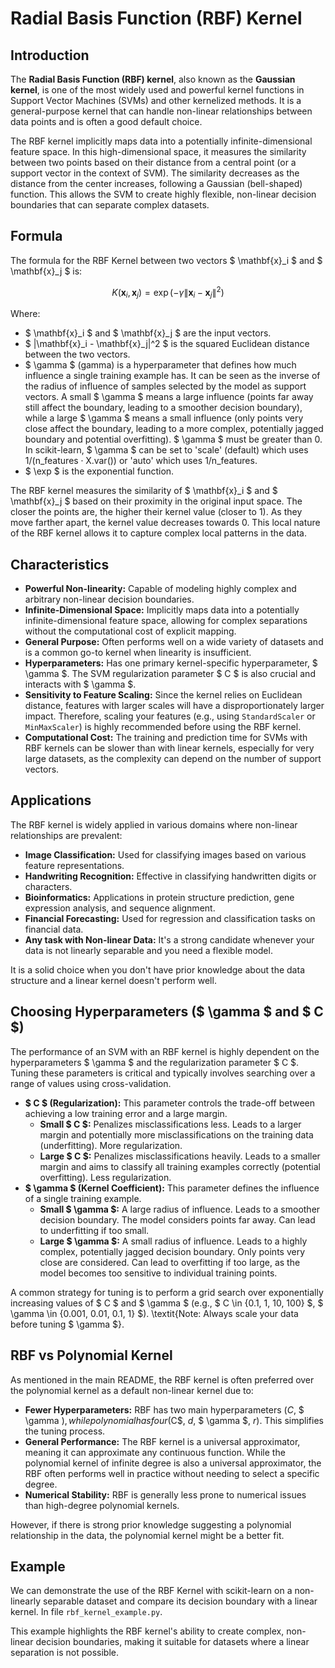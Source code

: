 # Radial Basis Function (RBF) Kernel

## Introduction
The **Radial Basis Function (RBF) kernel**, also known as the **Gaussian kernel**, is one of the most widely used and powerful kernel functions in Support Vector Machines (SVMs) and other kernelized methods. It is a general-purpose kernel that can handle non-linear relationships between data points and is often a good default choice.

The RBF kernel implicitly maps data into a potentially infinite-dimensional feature space. In this high-dimensional space, it measures the similarity between two points based on their distance from a central point (or a support vector in the context of SVM). The similarity decreases as the distance from the center increases, following a Gaussian (bell-shaped) function. This allows the SVM to create highly flexible, non-linear decision boundaries that can separate complex datasets.

## Formula
The formula for the RBF Kernel between two vectors $ \mathbf{x}_i $ and $ \mathbf{x}_j $ is:

$$ K(\mathbf{x}_i, \mathbf{x}_j) = \exp(-\gamma \|\mathbf{x}_i - \mathbf{x}_j\|^2) $$

Where:
- $ \mathbf{x}_i $ and $ \mathbf{x}_j $ are the input vectors.
- $ \|\mathbf{x}_i - \mathbf{x}_j\|^2 $ is the squared Euclidean distance between the two vectors.
- $ \gamma $ (gamma) is a hyperparameter that defines how much influence a single training example has. It can be seen as the inverse of the radius of influence of samples selected by the model as support vectors. A small $ \gamma $ means a large influence (points far away still affect the boundary, leading to a smoother decision boundary), while a large $ \gamma $ means a small influence (only points very close affect the boundary, leading to a more complex, potentially jagged boundary and potential overfitting). $ \gamma $ must be greater than 0. In scikit-learn, $ \gamma $ can be set to 'scale' (default) which uses $1 / (\text{n_features} \cdot \text{X.var()})$ or 'auto' which uses $1 / \text{n_features}$.
- $ \exp $ is the exponential function.

The RBF kernel measures the similarity of $ \mathbf{x}_i $ and $ \mathbf{x}_j $ based on their proximity in the original input space. The closer the points are, the higher their kernel value (closer to 1). As they move farther apart, the kernel value decreases towards 0. This local nature of the RBF kernel allows it to capture complex local patterns in the data.

## Characteristics
- **Powerful Non-linearity:** Capable of modeling highly complex and arbitrary non-linear decision boundaries.
- **Infinite-Dimensional Space:** Implicitly maps data into a potentially infinite-dimensional feature space, allowing for complex separations without the computational cost of explicit mapping.
- **General Purpose:** Often performs well on a wide variety of datasets and is a common go-to kernel when linearity is insufficient.
- **Hyperparameters:** Has one primary kernel-specific hyperparameter, $ \gamma $. The SVM regularization parameter $ C $ is also crucial and interacts with $ \gamma $.
- **Sensitivity to Feature Scaling:** Since the kernel relies on Euclidean distance, features with larger scales will have a disproportionately larger impact. Therefore, scaling your features (e.g., using `StandardScaler` or `MinMaxScaler`) is highly recommended before using the RBF kernel.
- **Computational Cost:** The training and prediction time for SVMs with RBF kernels can be slower than with linear kernels, especially for very large datasets, as the complexity can depend on the number of support vectors.

## Applications
The RBF kernel is widely applied in various domains where non-linear relationships are prevalent:
- **Image Classification:** Used for classifying images based on various feature representations.
- **Handwriting Recognition:** Effective in classifying handwritten digits or characters.
- **Bioinformatics:** Applications in protein structure prediction, gene expression analysis, and sequence alignment.
- **Financial Forecasting:** Used for regression and classification tasks on financial data.
- **Any task with Non-linear Data:** It's a strong candidate whenever your data is not linearly separable and you need a flexible model.

It is a solid choice when you don't have prior knowledge about the data structure and a linear kernel doesn't perform well.

## Choosing Hyperparameters ($ \gamma $ and $ C $)
The performance of an SVM with an RBF kernel is highly dependent on the hyperparameters $ \gamma $ and the regularization parameter $ C $. Tuning these parameters is critical and typically involves searching over a range of values using cross-validation.

- **$ C $ (Regularization):** This parameter controls the trade-off between achieving a low training error and a large margin. 
    - **Small $ C $:** Penalizes misclassifications less. Leads to a larger margin and potentially more misclassifications on the training data (underfitting). More regularization.
    - **Large $ C $:** Penalizes misclassifications heavily. Leads to a smaller margin and aims to classify all training examples correctly (potential overfitting). Less regularization.
- **$ \gamma $ (Kernel Coefficient):** This parameter defines the influence of a single training example. 
    - **Small $ \gamma $:** A large radius of influence. Leads to a smoother decision boundary. The model considers points far away. Can lead to underfitting if too small.
    - **Large $ \gamma $:** A small radius of influence. Leads to a highly complex, potentially jagged decision boundary. Only points very close are considered. Can lead to overfitting if too large, as the model becomes too sensitive to individual training points.

A common strategy for tuning is to perform a grid search over exponentially increasing values of $ C $ and $ \gamma $ (e.g., $ C \in \{0.1, 1, 10, 100\} $, $ \gamma \in \{0.001, 0.01, 0.1, 1\} $). \textit{Note: Always scale your data before tuning $ \gamma $}.

## RBF vs Polynomial Kernel
As mentioned in the main README, the RBF kernel is often preferred over the polynomial kernel as a default non-linear kernel due to:
- **Fewer Hyperparameters:** RBF has two main hyperparameters ($C$, $ \gamma $), while polynomial has four ($C$, $d$, $ \gamma $, $r$). This simplifies the tuning process.
- **General Performance:** The RBF kernel is a universal approximator, meaning it can approximate any continuous function. While the polynomial kernel of infinite degree is also a universal approximator, the RBF often performs well in practice without needing to select a specific degree.
- **Numerical Stability:** RBF is generally less prone to numerical issues than high-degree polynomial kernels.

However, if there is strong prior knowledge suggesting a polynomial relationship in the data, the polynomial kernel might be a better fit.

## Example
We can demonstrate the use of the RBF Kernel with scikit-learn on a non-linearly separable dataset and compare its decision boundary with a linear kernel. In file `rbf_kernel_example.py`.

This example highlights the RBF kernel's ability to create complex, non-linear decision boundaries, making it suitable for datasets where a linear separation is not possible. 